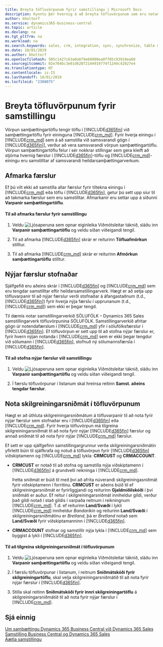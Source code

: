 ```yaml
---
title: Breyta töfluvörpunum fyrir samstillingu | Microsoft Docs
description: Kynntu þér hvernig á að breyta töfluvörpunum sem eru notaðar þegar gögn eru samstillt milli Business Central og Dynamics 365 Sales.
author: bholtorf
ms.service: dynamics365-business-central
ms.topic: article
ms.devlang: na
ms.tgt_pltfrm: na
ms.workload: na
ms.search.keywords: sales, crm, integration, sync, synchronize, table mapping
ms.date: 10/01/2019
ms.author: bholtorf
ms.openlocfilehash: 505c1427c63a0a6f9e68980ea0ff05c93918ea60
ms.sourcegitcommit: 02e704bc3e01d62072144919774f1244c42827e4
ms.translationtype: HT
ms.contentlocale: is-IS
ms.lasthandoff: 10/01/2019
ms.locfileid: "2308075"
---
```

# <a name="modify-table-mappings-for-synchronization"></a>Breyta töfluvörpunum fyrir samstillingu
Vörpun samþættingartöflu tengir töflu í [!INCLUDE[d365fin](includes/d365fin_md.md)] við samþættingartöflu fyrir eininguna [!INCLUDE[crm_md](includes/crm_md.md)]. Fyrir hverja einingu í [!INCLUDE[crm_md](includes/crm_md.md)] sem á að samstilla við samsvarandi gögn í [!INCLUDE[d365fin](includes/d365fin_md.md)]], verður að vera samsvarandi vörpun samþættingartöflu. Vörpun samþættingartöflu felur í sér nokkrar stillingar sem gera kleift að stjórna hvernig færslur í [!INCLUDE[d365fin](includes/d365fin_md.md)]-töflu og [!INCLUDE[crm_md](includes/crm_md.md)]-einingu eru samstilltar af samsvarandi heildarsamþættingarverkum.  

## <a name="filtering-records"></a>Afmarka færslur  
 Ef þú vilt ekki að samstilla allar færslur fyrir tiltekna einingu í [!INCLUDE[crm_md](includes/crm_md.md)] eða töflu í [!INCLUDE[d365fin](includes/d365fin_md.md)], getur þú sett upp síur til að takmarka færslur sem eru samstilltar. Afmarkanir eru settar upp á síðunni **Varpanir samþættingartöflu**.  

#### <a name="to-filter-records-for-synchronization"></a>Til að afmarka færslur fyrir samstillingu  
1. Veldu ![Ljósaperuna sem opnar eiginleika Viðmótsleitar](media/ui-search/search_small.png "Segðu mér hvað þú vilt gera") táknið, sláðu inn **Varpanir samþættingartöflu** og veldu síðan viðeigandi tengil.

2.  Til að afmarka [!INCLUDE[d365fin](includes/d365fin_md.md)] skrár er reiturinn **Töfluafmörkun** stilltur.  

3.  Til að afmarka [!INCLUDE[crm_md](includes/crm_md.md)] skrár er reiturinn **Afmörkun samþættingartöflu** stilltur.  

## <a name="creating-new-records"></a>Nýjar færslur stofnaðar  
 Sjálfgefið eru aðeins skrár í [!INCLUDE[d365fin](includes/d365fin_md.md)] og [!INCLUDE[crm_md](includes/crm_md.md)] sem eru tengdar samstilltar eftir heildarsamstillingarverk. Hægt er að setja upp töfluvarpanir til að nýjar færslur verði stofnaðar á áfangastaðnum (t.d., [!INCLUDE[d365fin](includes/d365fin_md.md)]) fyrir hverja nýja færslu í upprunanum (t.d., [!INCLUDE[crm_md](includes/crm_md.md)]) sem ekki er þegar tengd.  

 Til dæmis notar samstillingarverkið SÖLUFÓLK – Dynamics 365 Sales samstillingarverk töfluvörpunina SÖLUFÓLK. Samstillingarverkið afritar gögn úr notendafærslum í [!INCLUDE[crm_md](includes/crm_md.md)] yfir í sölufólksfærslur í [!INCLUDE[d365fin](includes/d365fin_md.md)]. Ef töfluvörpun er sett upp til að stofna nýjar færslur er, fyrir hvern nýjan notanda í [!INCLUDE[crm_md](includes/crm_md.md)] sem er ekki þegar tengdur við sölumann í [!INCLUDE[d365fin](includes/d365fin_md.md)], stofnuð ný sölumannsfærsla í [!INCLUDE[d365fin](includes/d365fin_md.md)].  

#### <a name="to-create-new-records-during-synchronization"></a>Til að stofna nýjar færslur við samstillingu  
1. Veldu ![Ljósaperuna sem opnar eiginleika Viðmótsleitar](media/ui-search/search_small.png "Segðu mér hvað þú vilt gera") táknið, sláðu inn **Varpanir samþættingartöflu** og veldu síðan viðeigandi tengil.

2.  Í færslu töfluvörpunar í listanum skal hreinsa reitinn **Samst. aðeins tengdar færslur**.  

## <a name="using-configuration-templates-on-table-mappings"></a>Nota skilgreiningarsniðmát í töfluvörpunum
Hægt er að úthluta skilgreiningarsniðmátum á töfluvarpanir til að nota fyrir nýjar færslur sem stofnaðar eru í [!INCLUDE[d365fin](includes/d365fin_md.md)] eða [!INCLUDE[crm_md](includes/crm_md.md)]. Fyrir hverja töfluvörpun má tilgreina skilgreiningarsniðmát til að nota fyrir nýjar [!INCLUDE[d365fin](includes/d365fin_md.md)] færslur og annað sniðmát til að nota fyrir nýjar [!INCLUDE[crm_md](includes/crm_md.md)] færslur.  

Ef sett er upp sjálfgefinn samstillingargrunnur verða skilgreiningarsniðmátin yfirleitt búin til sjálfkrafa og notuð á töfluvörpun fyrir [!INCLUDE[d365fin](includes/d365fin_md.md)] viðskiptamenn og [!INCLUDE[crm_md](includes/crm_md.md)] lykla: **CRMCUST** og **CRMACCOUNT**.  

-   **CRMCUST** er notað til að stofna og samstilla nýja viðskiptamenn í [!INCLUDE[d365fin](includes/d365fin_md.md)] á grundvelli reikninga í [!INCLUDE[crm_md](includes/crm_md.md)].  

     Þetta sniðmát er búið til með því að afrita núverandi skilgreiningasniðmát fyrir viðskiptamenn í forritinu. **CRMCUST** er aðeins búið til ef skilgreiningarsniðmát er fyrirliggjandi og reiturinn **Gjaldmiðilskóði** í því sniðmáti er auður. Ef reitur í skilgreiningarsniðmát inniheldur gildi, verður það gildi notað í stað gildis í varpaða reitnum í reikningnum [!INCLUDE[crm_md](includes/crm_md.md)]. T.d. ef reiturinn **Land/Svæði** í lykli [!INCLUDE[crm_md](includes/crm_md.md)] inniheldur *Bandaríkin* og reiturinn **Land/Svæði** í skilgreiningarsniðmátinu er *Bretland*, þá er *Bretland* notað sem **Land/Svæði** fyrir viðskiptamanninn í [!INCLUDE[d365fin](includes/d365fin_md.md)].  

-   **CRMACCOUNT** stofnar og samstillir nýja lykla í [!INCLUDE[crm_md](includes/crm_md.md)] sem byggist á lykli í [!INCLUDE[d365fin](includes/d365fin_md.md)].  

#### <a name="to-specify-configuration-templates-on-a-table-mapping"></a>Til að tilgreina skilgreiningarsniðmát í töfluvörpunum  
1. Veldu ![Ljósaperuna sem opnar eiginleika Viðmótsleitar](media/ui-search/search_small.png "Segðu mér hvað þú vilt gera") táknið, sláðu inn **Varpanir samþættingartöflu** og veldu síðan viðeigandi tengil.

2.  Í færslu töfluvörpunar í listanum, í reitnum **Sniðmátskóði fyrir skilgreiningartöflu**, skal velja skilgreiningarsniðmátið til að nota fyrir nýjar færslur í [!INCLUDE[d365fin](includes/d365fin_md.md)].  

3.  Stilla skal reitinn **Sniðmátskóði fyrir innri skilgreiningartöflu** á skilgreiningarsniðmátið til að nota fyrir nýjar færslur í [!INCLUDE[crm_md](includes/crm_md.md)].

## <a name="see-also"></a>Sjá einnig  
[Um samþættingu Dynamics 365 Business Central við Dynamics 365 Sales](admin-prepare-dynamics-365-for-sales-for-integration.md )   
[Samstilling Business Central og Dynamics 365 Sales](admin-synchronizing-business-central-and-sales.md)   
[Áætla samstillingu](admin-scheduled-synchronization-using-the-synchronization-job-queue-entries.md)  
